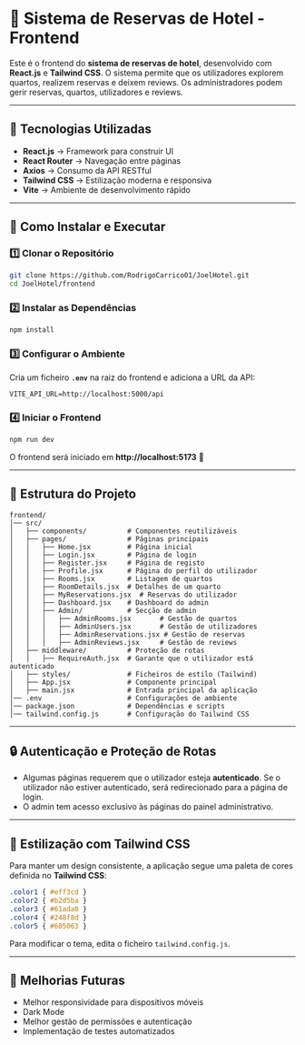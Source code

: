 # 🏨 Sistema de Reservas de Hotel - Frontend

Este é o frontend do **sistema de reservas de hotel**, desenvolvido com **React.js** e **Tailwind CSS**.
O sistema permite que os utilizadores explorem quartos, realizem reservas e deixem reviews. Os administradores podem gerir reservas, quartos, utilizadores e reviews.

---

## 🚀 Tecnologias Utilizadas

- **React.js** → Framework para construir UI
- **React Router** → Navegação entre páginas
- **Axios** → Consumo da API RESTful
- **Tailwind CSS** → Estilização moderna e responsiva
- **Vite** → Ambiente de desenvolvimento rápido

---

## 📌 Como Instalar e Executar

### **1️⃣ Clonar o Repositório**
```bash
git clone https://github.com/RodrigoCarrico01/JoelHotel.git
cd JoelHotel/frontend
```

### **2️⃣ Instalar as Dependências**
```bash
npm install
```

### **3️⃣ Configurar o Ambiente**
Cria um ficheiro **`.env`** na raiz do frontend e adiciona a URL da API:
```env
VITE_API_URL=http://localhost:5000/api
```

### **4️⃣ Iniciar o Frontend**
```bash
npm run dev
```
O frontend será iniciado em **http://localhost:5173** 🚀

---

## 📂 Estrutura do Projeto

```
frontend/
│── src/
│   ├── components/          # Componentes reutilizáveis
│   ├── pages/               # Páginas principais
│   │   ├── Home.jsx         # Página inicial
│   │   ├── Login.jsx        # Página de login
│   │   ├── Register.jsx     # Página de registo
│   │   ├── Profile.jsx      # Página do perfil do utilizador
│   │   ├── Rooms.jsx        # Listagem de quartos
│   │   ├── RoomDetails.jsx  # Detalhes de um quarto
│   │   ├── MyReservations.jsx  # Reservas do utilizador
│   │   ├── Dashboard.jsx    # Dashboard do admin
│   │   ├── Admin/           # Secção de admin
│   │   │   ├── AdminRooms.jsx       # Gestão de quartos
│   │   │   ├── AdminUsers.jsx       # Gestão de utilizadores
│   │   │   ├── AdminReservations.jsx # Gestão de reservas
│   │   │   ├── AdminReviews.jsx     # Gestão de reviews
│   ├── middleware/          # Proteção de rotas
│   │   ├── RequireAuth.jsx  # Garante que o utilizador está autenticado
│   ├── styles/              # Ficheiros de estilo (Tailwind)
│   ├── App.jsx              # Componente principal
│   ├── main.jsx             # Entrada principal da aplicação
│── .env                     # Configurações de ambiente
│── package.json             # Dependências e scripts
│── tailwind.config.js       # Configuração do Tailwind CSS
```

---

## 🔒 Autenticação e Proteção de Rotas

- Algumas páginas requerem que o utilizador esteja **autenticado**. Se o utilizador não estiver autenticado, será redirecionado para a página de login.
- O admin tem acesso exclusivo às páginas do painel administrativo.

---

## 🎨 Estilização com Tailwind CSS

Para manter um design consistente, a aplicação segue uma paleta de cores definida no **Tailwind CSS**:
```css
.color1 { #eff3cd }
.color2 { #b2d5ba }
.color3 { #61ada0 }
.color4 { #248f8d }
.color5 { #605063 }
```

Para modificar o tema, edita o ficheiro `tailwind.config.js`.

---

## 🚀 Melhorias Futuras

- Melhor responsividade para dispositivos móveis
- Dark Mode
- Melhor gestão de permissões e autenticação
- Implementação de testes automatizados
